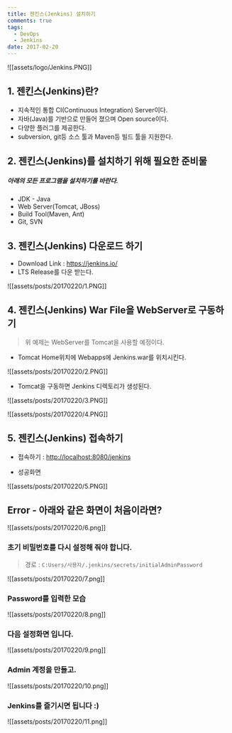 ```yaml
---
title: 젠킨스(Jenkins) 설치하기
comments: true
tags:
  - DevOps
  - Jenkins
date: 2017-02-20
---
```


![[assets/logo/Jenkins.PNG]]

## 1. 젠킨스(Jenkins)란?
- 지속적인 통합 CI(Continuous Integration) Server이다.
- 자바(Java)를 기반으로 만들어 졌으며 Open source이다.
- 다양한 플러그를 제공한다.
- subversion, git등 소스 툴과 Maven등 빌드 툴을 지원한다.

## 2. 젠킨스(Jenkins)를 설치하기 위해 필요한 준비물
##### *아래의 모든 프로그램을 설치하기를 바란다.*
- JDK - Java
- Web Server(Tomcat, JBoss)
- Build Tool(Maven, Ant)
- Git, SVN

## 3. 젠킨스(Jenkins) 다운로드 하기
- Download Link : <https://jenkins.io/>
- LTS Release를 다운 받는다.

![[assets/posts/20170220/1.PNG]]

## 4. 젠킨스(Jenkins) War File을 WebServer로 구동하기

> 위 예제는 WebServer를 Tomcat을 사용할 예정이다.

- Tomcat Home위치에 Webapps에 Jenkins.war를 위치시킨다.

![[assets/posts/20170220/2.PNG]]

- Tomcat을 구동하면 Jenkins 디렉토리가 생성된다.

![[assets/posts/20170220/3.PNG]]

![[assets/posts/20170220/4.PNG]]

## 5. 젠킨스(Jenkins) 접속하기

- 접속하기 : <http://localhost:8080/jenkins>

- 성공화면

![[assets/posts/20170220/5.PNG]]

## Error - 아래와 같은 화면이 처음이라면?
![[assets/posts/20170220/6.png]]

### 초기 비밀번호를 다시 설정해 줘야 합니다.
> 경로 : `C:Users/사용자/.jenkins/secrets/initialAdminPassword`

![[assets/posts/20170220/7.png]]

### Password를 입력한 모습
![[assets/posts/20170220/8.png]]

### 다음 설정화면 입니다.
![[assets/posts/20170220/9.png]]

### Admin 계정을 만들고.
![[assets/posts/20170220/10.png]]

### Jenkins를 즐기시면 됩니다 :)
![[assets/posts/20170220/11.png]]
